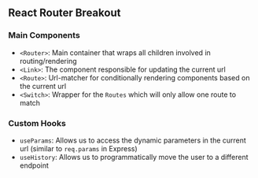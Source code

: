 ## React Router Breakout

### Main Components
* `<Router>`: Main container that wraps all children involved in routing/rendering
* `<Link>`: The component responsible for updating the current url
* `<Route>`: Url-matcher for conditionally rendering components based on the current url
* `<Switch>`: Wrapper for the `Routes` which will only allow one route to match

### Custom Hooks
* `useParams`: Allows us to access the dynamic parameters in the current url (similar to `req.params` in Express)
* `useHistory`: Allows us to programmatically move the user to a different endpoint
